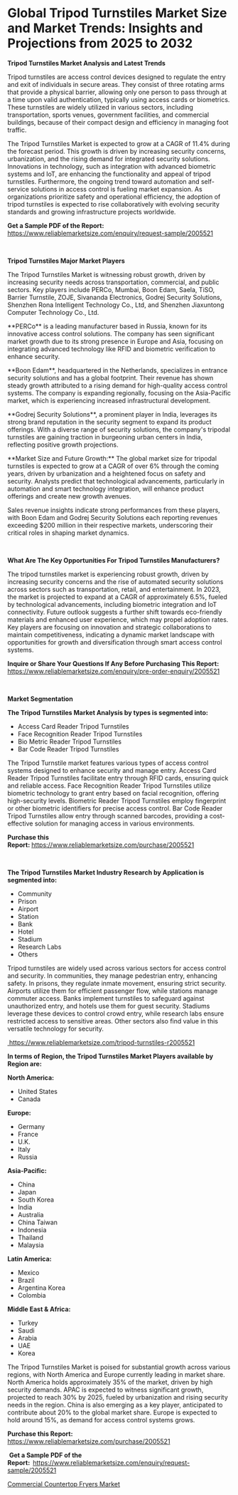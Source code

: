 <p><h1>Global Tripod Turnstiles Market Size and Market Trends: Insights and Projections from 2025 to 2032</h1></p><p><strong>Tripod Turnstiles Market Analysis and Latest Trends</strong></p>
<p><p>Tripod turnstiles are access control devices designed to regulate the entry and exit of individuals in secure areas. They consist of three rotating arms that provide a physical barrier, allowing only one person to pass through at a time upon valid authentication, typically using access cards or biometrics. These turnstiles are widely utilized in various sectors, including transportation, sports venues, government facilities, and commercial buildings, because of their compact design and efficiency in managing foot traffic.</p><p>The Tripod Turnstiles Market is expected to grow at a CAGR of 11.4% during the forecast period. This growth is driven by increasing security concerns, urbanization, and the rising demand for integrated security solutions. Innovations in technology, such as integration with advanced biometric systems and IoT, are enhancing the functionality and appeal of tripod turnstiles. Furthermore, the ongoing trend toward automation and self-service solutions in access control is fueling market expansion. As organizations prioritize safety and operational efficiency, the adoption of tripod turnstiles is expected to rise collaboratively with evolving security standards and growing infrastructure projects worldwide.</p></p>
<p><strong>Get a Sample PDF of the Report:&nbsp;</strong> <a href="https://www.reliablemarketsize.com/enquiry/request-sample/2005521?utm_campaign=2996&utm_medium=2&utm_source=Github&utm_content=ia&utm_term=11042025&utm_id=tripod-turnstiles">https://www.reliablemarketsize.com/enquiry/request-sample/2005521</a></p>
<p>&nbsp;</p>
<p><strong>Tripod Turnstiles Major Market Players</strong></p>
<p><p>The Tripod Turnstiles Market is witnessing robust growth, driven by increasing security needs across transportation, commercial, and public sectors. Key players include PERCo, Mumbai, Boon Edam, Saela, TiSO, Barrier Turnstile, ZOJE, Sivananda Electronics, Godrej Security Solutions, Shenzhen Rona Intelligent Technology Co., Ltd, and Shenzhen Jiaxuntong Computer Technology Co., Ltd.</p><p>**PERCo** is a leading manufacturer based in Russia, known for its innovative access control solutions. The company has seen significant market growth due to its strong presence in Europe and Asia, focusing on integrating advanced technology like RFID and biometric verification to enhance security.</p><p>**Boon Edam**, headquartered in the Netherlands, specializes in entrance security solutions and has a global footprint. Their revenue has shown steady growth attributed to a rising demand for high-quality access control systems. The company is expanding regionally, focusing on the Asia-Pacific market, which is experiencing increased infrastructural development.</p><p>**Godrej Security Solutions**, a prominent player in India, leverages its strong brand reputation in the security segment to expand its product offerings. With a diverse range of security solutions, the company's tripodal turnstiles are gaining traction in burgeoning urban centers in India, reflecting positive growth projections.</p><p>**Market Size and Future Growth:** The global market size for tripodal turnstiles is expected to grow at a CAGR of over 6% through the coming years, driven by urbanization and a heightened focus on safety and security. Analysts predict that technological advancements, particularly in automation and smart technology integration, will enhance product offerings and create new growth avenues.</p><p>Sales revenue insights indicate strong performances from these players, with Boon Edam and Godrej Security Solutions each reporting revenues exceeding $200 million in their respective markets, underscoring their critical roles in shaping market dynamics.</p></p>
<p>&nbsp;</p>
<p><strong>What Are The Key Opportunities For Tripod Turnstiles Manufacturers?</strong></p>
<p><p>The tripod turnstiles market is experiencing robust growth, driven by increasing security concerns and the rise of automated security solutions across sectors such as transportation, retail, and entertainment. In 2023, the market is projected to expand at a CAGR of approximately 6.5%, fueled by technological advancements, including biometric integration and IoT connectivity. Future outlook suggests a further shift towards eco-friendly materials and enhanced user experience, which may propel adoption rates. Key players are focusing on innovation and strategic collaborations to maintain competitiveness, indicating a dynamic market landscape with opportunities for growth and diversification through smart access control systems.</p></p>
<p><strong>Inquire or Share Your Questions If Any Before Purchasing This Report:</strong> <a href="https://www.reliablemarketsize.com/enquiry/pre-order-enquiry/2005521?utm_campaign=2996&utm_medium=2&utm_source=Github&utm_content=ia&utm_term=11042025&utm_id=tripod-turnstiles">https://www.reliablemarketsize.com/enquiry/pre-order-enquiry/2005521</a></p>
<p>&nbsp;</p>
<p><strong>Market Segmentation</strong></p>
<p><strong>The Tripod Turnstiles Market Analysis by types is segmented into:</strong></p>
<p><ul><li>Access Card Reader Tripod Turnstiles</li><li>Face Recognition Reader Tripod Turnstiles</li><li>Bio Metric Reader Tripod Turnstiles</li><li>Bar Code Reader Tripod Turnstiles</li></ul></p>
<p><p>The Tripod Turnstile market features various types of access control systems designed to enhance security and manage entry. Access Card Reader Tripod Turnstiles facilitate entry through RFID cards, ensuring quick and reliable access. Face Recognition Reader Tripod Turnstiles utilize biometric technology to grant entry based on facial recognition, offering high-security levels. Biometric Reader Tripod Turnstiles employ fingerprint or other biometric identifiers for precise access control. Bar Code Reader Tripod Turnstiles allow entry through scanned barcodes, providing a cost-effective solution for managing access in various environments.</p></p>
<p><strong>Purchase this Report:&nbsp;</strong><a href="https://www.reliablemarketsize.com/purchase/2005521?utm_campaign=2996&utm_medium=2&utm_source=Github&utm_content=ia&utm_term=11042025&utm_id=tripod-turnstiles">https://www.reliablemarketsize.com/purchase/2005521</a></p>
<p>&nbsp;</p>
<p><strong>The Tripod Turnstiles Market Industry Research by Application is segmented into:</strong></p>
<p><ul><li>Community</li><li>Prison</li><li>Airport</li><li>Station</li><li>Bank</li><li>Hotel</li><li>Stadium</li><li>Research Labs</li><li>Others</li></ul></p>
<p><p>Tripod turnstiles are widely used across various sectors for access control and security. In communities, they manage pedestrian entry, enhancing safety. In prisons, they regulate inmate movement, ensuring strict security. Airports utilize them for efficient passenger flow, while stations manage commuter access. Banks implement turnstiles to safeguard against unauthorized entry, and hotels use them for guest security. Stadiums leverage these devices to control crowd entry, while research labs ensure restricted access to sensitive areas. Other sectors also find value in this versatile technology for security.</p></p>
<p><a href="https://www.reliablemarketsize.com/tripod-turnstiles-r2005521?utm_campaign=2996&utm_medium=2&utm_source=Github&utm_content=ia&utm_term=11042025&utm_id=tripod-turnstiles">&nbsp;https://www.reliablemarketsize.com/tripod-turnstiles-r2005521</a></p>
<p><strong>In terms of Region, the Tripod Turnstiles Market Players available by Region are:</strong></p>
<p>
    <p> <strong> North America: </strong>
        <ul>
            <li>United States</li>
            <li>Canada</li>
        </ul>
        </p> 
    <p> <strong> Europe: </strong>
        <ul>
            <li>Germany</li>
            <li>France</li>
            <li>U.K.</li>
            <li>Italy</li>
            <li>Russia</li>
        </ul>
        </p> 
    <p> <strong> Asia-Pacific: </strong>
        <ul>
            <li>China</li>
            <li>Japan</li>
            <li>South Korea</li>
            <li>India</li>
            <li>Australia</li>
            <li>China Taiwan</li>
            <li>Indonesia</li>
            <li>Thailand</li>
            <li>Malaysia</li>
        </ul>
        </p> 
    <p> <strong> Latin America: </strong>
        <ul>
            <li>Mexico</li>
            <li>Brazil</li>
            <li>Argentina Korea</li>
            <li>Colombia</li>
        </ul>
        </p> 
    <p> <strong> Middle East & Africa: </strong>
        <ul>
            <li>Turkey</li>
            <li>Saudi</li>
            <li>Arabia</li>
            <li>UAE</li>
            <li>Korea</li>
        </ul>
    </p>
    </p>
<p><p>The Tripod Turnstiles Market is poised for substantial growth across various regions, with North America and Europe currently leading in market share. North America holds approximately 35% of the market, driven by high security demands. APAC is expected to witness significant growth, projected to reach 30% by 2025, fueled by urbanization and rising security needs in the region. China is also emerging as a key player, anticipated to contribute about 20% to the global market share. Europe is expected to hold around 15%, as demand for access control systems grows.</p></p>
<p><strong>Purchase this Report: </strong><a href="https://www.reliablemarketsize.com/purchase/2005521?utm_campaign=2996&utm_medium=2&utm_source=Github&utm_content=ia&utm_term=11042025&utm_id=tripod-turnstiles">https://www.reliablemarketsize.com/purchase/2005521</a></p>
<p>&nbsp;<strong>Get a Sample PDF of the Report:&nbsp;&nbsp;</strong><a href="https://www.reliablemarketsize.com/enquiry/request-sample/2005521?utm_campaign=2996&utm_medium=2&utm_source=Github&utm_content=ia&utm_term=11042025&utm_id=tripod-turnstiles">https://www.reliablemarketsize.com/enquiry/request-sample/2005521</a></p>
<p><strong></strong></p>
<p><p><a href="https://github.com/drielvinki/Market-Research-Report-List-1/blob/main/commercial-countertop-fryers-market.md?utm_campaign=2996&utm_medium=2&utm_source=Github&utm_content=ia&utm_term=11042025&utm_id=tripod-turnstiles">Commercial Countertop Fryers Market</a></p></p>